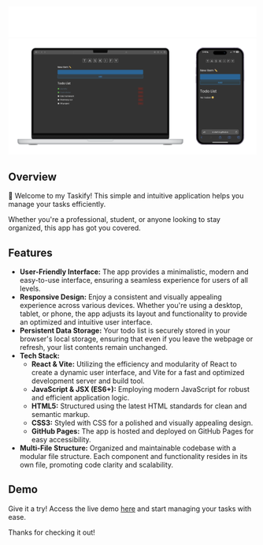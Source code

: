 <p align="center">
  <img src="https://github.com/shaf-m/Taskify/blob/main/Taskify-logos_white.png" width="600px/>
</p>

<p align="center">
  <img src="https://github.com/shaf-m/Taskify/blob/main/Mockups/MockupsCombinedLogo.png"/>
</p>

## Overview

👋 Welcome to my Taskify! This simple and intuitive application helps you manage your tasks efficiently. 

Whether you're a professional, student, or anyone looking to stay organized, this app has got you covered.

## Features

- **User-Friendly Interface:** The app provides a minimalistic, modern and easy-to-use interface, ensuring a seamless experience for users of all levels.
- **Responsive Design:** Enjoy a consistent and visually appealing experience across various devices. Whether you're using a desktop, tablet, or phone, the app adjusts its layout and functionality to provide an optimized and intuitive user interface.
- **Persistent Data Storage:** Your todo list is securely stored in your browser's local storage, ensuring that even if you leave the webpage or refresh, your list contents remain unchanged.
- **Tech Stack:**
  - **React & Vite:** Utilizing the efficiency and modularity of React to create a dynamic user interface, and Vite for a fast and optimized development server and build tool.
  - **JavaScript & JSX (ES6+):** Employing modern JavaScript for robust and efficient application logic.
  - **HTML5:** Structured using the latest HTML standards for clean and semantic markup.
  - **CSS3:** Styled with CSS for a polished and visually appealing design.
  - **GitHub Pages:** The app is hosted and deployed on GitHub Pages for easy accessibility.
- **Multi-File Structure:** Organized and maintainable codebase with a modular file structure. Each component and functionality resides in its own file, promoting code clarity and scalability.

## Demo

Give it a try! Access the live demo [here](https://shaf-m.github.io/TodoApp/) and start managing your tasks with ease.

Thanks for checking it out!
